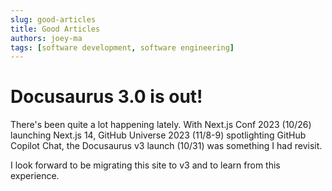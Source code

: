 ```yaml
---
slug: good-articles
title: Good Articles
authors: joey-ma
tags: [software development, software engineering]
---
```


# Docusaurus 3.0 is out!

There's been quite a lot happening lately. With Next.js Conf 2023 (10/26) launching Next.js 14, GitHub Universe 2023 (11/8-9) spotlighting GitHub Copilot Chat, the Docusaurus v3 launch (10/31) was something I had revisit. 

I look forward to be migrating this site to v3 and to learn from this experience.